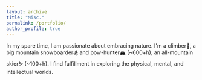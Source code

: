 ```yaml
---
layout: archive
title: "Misc."
permalink: /portfolio/
author_profile: true
---
```



In my spare time, I am passionate about embracing nature. I'm a climber🧗, a big mountain snowboarder🏂 and pow-hunter🏔️ (~600+h), an all-mountain skier⛷️ (~100+h). I find fulfillment in exploring the physical, mental, and intellectual worlds. 
 <!-- ![me in my life :) ](/images/meatlife.png) -->

